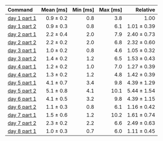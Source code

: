 | Command | Mean [ms] | Min [ms] | Max [ms] | Relative |
|:---|---:|---:|---:|---:|
| [day 1 part 1](/src/bin/day1.rs) | 0.9 ± 0.2 | 0.8 | 3.8 | 1.00 |
| [day 1 part 2](/src/bin/day1.rs) | 0.9 ± 0.3 | 0.8 | 6.1 | 1.01 ± 0.39 |
| [day 2 part 1](/src/bin/day2.rs) | 2.2 ± 0.4 | 2.0 | 7.9 | 2.40 ± 0.73 |
| [day 2 part 2](/src/bin/day2.rs) | 2.2 ± 0.2 | 2.0 | 6.8 | 2.32 ± 0.60 |
| [day 3 part 1](/src/bin/day3.rs) | 1.0 ± 0.2 | 0.8 | 4.6 | 1.05 ± 0.32 |
| [day 3 part 2](/src/bin/day3.rs) | 1.4 ± 0.2 | 1.2 | 6.5 | 1.53 ± 0.43 |
| [day 4 part 1](/src/bin/day4.rs) | 1.2 ± 0.2 | 1.0 | 7.0 | 1.27 ± 0.39 |
| [day 4 part 2](/src/bin/day4.rs) | 1.3 ± 0.2 | 1.2 | 4.8 | 1.42 ± 0.39 |
| [day 5 part 1](/src/bin/day5.rs) | 4.1 ± 0.7 | 3.4 | 9.8 | 4.39 ± 1.29 |
| [day 5 part 2](/src/bin/day5.rs) | 5.1 ± 0.8 | 4.1 | 10.1 | 5.44 ± 1.54 |
| [day 6 part 1](/src/bin/day6.rs) | 4.1 ± 0.5 | 3.2 | 9.8 | 4.39 ± 1.15 |
| [day 6 part 2](/src/bin/day6.rs) | 1.1 ± 0.3 | 0.8 | 6.1 | 1.16 ± 0.42 |
| [day 7 part 1](/src/bin/day7.rs) | 1.5 ± 0.6 | 1.2 | 10.2 | 1.61 ± 0.74 |
| [day 7 part 2](/src/bin/day7.rs) | 2.3 ± 0.2 | 2.2 | 6.6 | 2.49 ± 0.63 |
| [day 8 part 1](/src/bin/day8.rs) | 1.0 ± 0.3 | 0.7 | 6.0 | 1.11 ± 0.45 |
